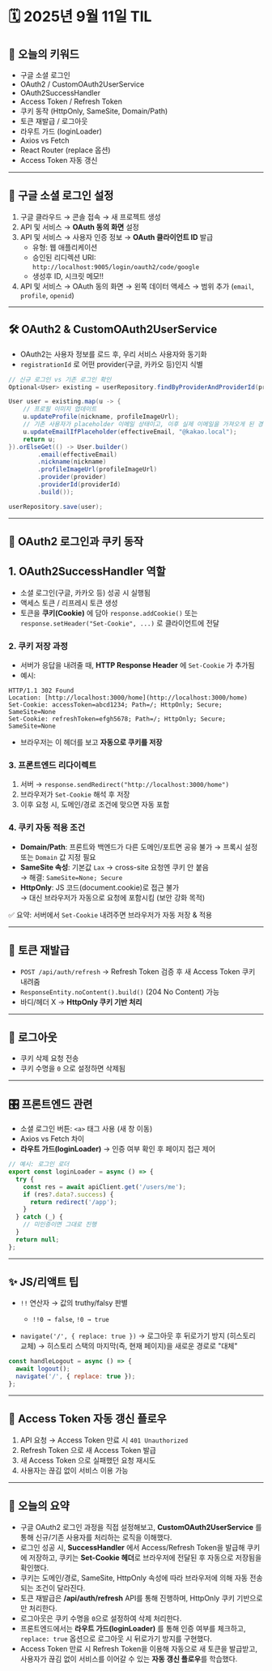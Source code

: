 # 🗓️ 2025년 9월 11일 TIL

## 📌 오늘의 키워드
- 구글 소셜 로그인
- OAuth2 / CustomOAuth2UserService
- OAuth2SuccessHandler
- Access Token / Refresh Token
- 쿠키 동작 (HttpOnly, SameSite, Domain/Path)
- 토큰 재발급 / 로그아웃
- 라우트 가드 (loginLoader)
- Axios vs Fetch
- React Router (replace 옵션)
- Access Token 자동 갱신

---

## 🚀 구글 소셜 로그인 설정
1. 구글 클라우드 → 콘솔 접속 → 새 프로젝트 생성
2. API 및 서비스 → **OAuth 동의 화면** 설정
3. API 및 서비스 → 사용자 인증 정보 → **OAuth 클라이언트 ID** 발급
    - 유형: 웹 애플리케이션
    - 승인된 리디렉션 URI: `http://localhost:9005/login/oauth2/code/google`
    - 생성후 ID, 시크릿 메모!!
4. API 및 서비스 → OAuth 동의 화면 → 왼쪽 데이터 액세스 → 범위 추가 (`email`, `profile`, `openid`)

---

## 🛠️ OAuth2 & CustomOAuth2UserService
- OAuth2는 사용자 정보를 로드 후, 우리 서비스 사용자와 동기화
- `registrationId` 로 어떤 provider(구글, 카카오 등)인지 식별

```java
// 신규 로그인 vs 기존 로그인 확인
Optional<User> existing = userRepository.findByProviderAndProviderId(provider, providerId);

User user = existing.map(u -> {
    // 프로필 이미지 업데이트
    u.updateProfile(nickname, profileImageUrl);
    // 기존 사용자가 placeholder 이메일 상태이고, 이후 실제 이메일을 가져오게 된 경우 교체
    u.updateEmailIfPlaceholder(effectiveEmail, "@kakao.local");
    return u;
}).orElseGet(() -> User.builder()
        .email(effectiveEmail)
        .nickname(nickname)
        .profileImageUrl(profileImageUrl)
        .provider(provider)
        .providerId(providerId)
        .build());

userRepository.save(user);
````

---

## 🍪 OAuth2 로그인과 쿠키 동작

## 1. OAuth2SuccessHandler 역할

- 소셜 로그인(구글, 카카오 등) 성공 시 실행됨
- 액세스 토큰 / 리프레시 토큰 생성
- 토큰을 **쿠키(Cookie)** 에 담아 `response.addCookie()` 또는 `response.setHeader("Set-Cookie", ...)` 로 클라이언트에 전달

### 2. 쿠키 저장 과정
- 서버가 응답을 내려줄 때, **HTTP Response Header** 에 `Set-Cookie` 가 추가됨
- 예시:

```
HTTP/1.1 302 Found
Location: [http://localhost:3000/home](http://localhost:3000/home)
Set-Cookie: accessToken=abcd1234; Path=/; HttpOnly; Secure; SameSite=None
Set-Cookie: refreshToken=efgh5678; Path=/; HttpOnly; Secure; SameSite=None
```
- 브라우저는 이 헤더를 보고 **자동으로 쿠키를 저장**

### 3. 프론트엔드 리다이렉트

1. 서버 → `response.sendRedirect("http://localhost:3000/home")`
2. 브라우저가 `Set-Cookie` 해석 후 저장
3. 이후 요청 시, 도메인/경로 조건에 맞으면 자동 포함

### 4. 쿠키 자동 적용 조건

- **Domain/Path**: 프론트와 백엔드가 다른 도메인/포트면 공유 불가 → 프록시 설정 또는 `Domain` 값 지정 필요
- **SameSite 속성**: 기본값 `Lax` → cross-site 요청엔 쿠키 안 붙음  
  → 해결: `SameSite=None; Secure`
- **HttpOnly**: JS 코드(document.cookie)로 접근 불가  
  → 대신 브라우저가 자동으로 요청에 포함시킴 (보안 강화 목적)

✅ 요약: 서버에서 `Set-Cookie` 내려주면 브라우저가 자동 저장 & 적용

---

## 🔄 토큰 재발급

* `POST /api/auth/refresh`
  → Refresh Token 검증 후 새 Access Token 쿠키 내려줌
* `ResponseEntity.noContent().build()` (204 No Content) 가능
* 바디/헤더 X → **HttpOnly 쿠키 기반 처리**

---

## 🚪 로그아웃

* 쿠키 삭제 요청 전송
* 쿠키 수명을 `0` 으로 설정하면 삭제됨

---

## 🎛️ 프론트엔드 관련

* 소셜 로그인 버튼: `<a>` 태그 사용 (새 창 이동)
* Axios vs Fetch 차이
* **라우트 가드(loginLoader)** → 인증 여부 확인 후 페이지 접근 제어

```js
// 예시: 로그인 로더
export const loginLoader = async () => {
  try {
    const res = await apiClient.get('/users/me');
    if (res?.data?.success) {
      return redirect('/app');
    }
  } catch (_) {
    // 미인증이면 그대로 진행
  }
  return null;
};
```

---

## ✨ JS/리액트 팁

* `!!` 연산자 → 값의 truthy/falsy 판별

    * `!!0 → false`, `!0 → true`
* `navigate('/', { replace: true })`
  → 로그아웃 후 뒤로가기 방지 (히스토리 교체)
  → 히스토리 스택의 마지막(즉, 현재 페이지)을 새로운 경로로 "대체"

```js
const handleLogout = async () => {
  await logout();
  navigate('/', { replace: true });
};
```

---

## 🔄 Access Token 자동 갱신 플로우

1. API 요청 → Access Token 만료 시 `401 Unauthorized`
2. Refresh Token 으로 새 Access Token 발급
3. 새 Access Token 으로 실패했던 요청 재시도
4. 사용자는 끊김 없이 서비스 이용 가능

---

## 📌 오늘의 요약
- 구글 OAuth2 로그인 과정을 직접 설정해보고, **CustomOAuth2UserService** 를 통해 신규/기존 사용자를 처리하는 로직을 이해했다.
- 로그인 성공 시, **SuccessHandler** 에서 Access/Refresh Token을 발급해 쿠키에 저장하고, 쿠키는 **Set-Cookie 헤더**로 브라우저에 전달된 후 자동으로 저장됨을 확인했다.
- 쿠키는 도메인/경로, SameSite, HttpOnly 속성에 따라 브라우저에 의해 자동 전송되는 조건이 달라진다.
- 토큰 재발급은 **/api/auth/refresh** API를 통해 진행하며, HttpOnly 쿠키 기반으로만 처리한다.
- 로그아웃은 쿠키 수명을 `0`으로 설정하여 삭제 처리한다.
- 프론트엔드에서는 **라우트 가드(loginLoader)** 를 통해 인증 여부를 체크하고, `replace: true` 옵션으로 로그아웃 시 뒤로가기 방지를 구현했다.
- Access Token 만료 시 Refresh Token을 이용해 자동으로 새 토큰을 발급받고, 사용자가 끊김 없이 서비스를 이어갈 수 있는 **자동 갱신 플로우**를 학습했다.

